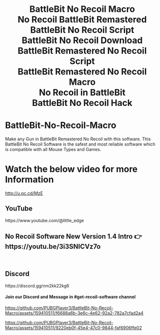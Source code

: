<h1 align="center">
  <br>
  BattleBit No Recoil Macro
  <br>
  No Recoil BattleBit Remastered 
  <br>
  BattleBit No Recoil Script
  <br>
  BattleBit No Recoil Download
  <br>
  BattleBit Remastered No Recoil Script
  <br>
  BattleBit Remastered No Recoil Macro
  <br>
  No Recoil in BattleBit
  <br>
  BattleBit No Recoil Hack
  <br>
  
</h1>

# BattleBit-No-Recoil-Macro
Make any Gun in BattleBit Remastered No Recoil with this software. This BattleBit No Recoil Software is the safest and most reliable software which is compatible with all Mouse Types and Games.

# Watch the below video for more Information
http://u.pc.cd/MzE

<h2>YouTube</h2>
https://www.youtube.com/@little_edge
<br>
<h2>No Recoil Software New Version 1.4 Intro  👉 https://youtu.be/3i3SNICVz7o </h2>
<br>
<h2>Discord</h2>
https://discord.gg/nm2kk22kg6
<h4>Join our Discord and Message in #get-recoil-software channel</h4>



https://github.com/PUBGPlayer3/BattleBit-No-Recoil-Macro/assets/159410511/f6688a6b-3e6c-4e62-92a2-782a7cfad2a4


https://github.com/PUBGPlayer3/BattleBit-No-Recoil-Macro/assets/159410511/9220eb0f-45e4-47c0-9844-faf6906ffe02



